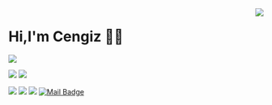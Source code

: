 <img align='right' src="https://github-readme-stats.vercel.app/api?username=CengizGungor&show_icons=true">

# Hi,I'm Cengiz 👋🏼

![](https://komarev.com/ghpvc/?username=CengizGungor)

[![](https://img.shields.io/twitter/follow/cengizgngrrr?style=social)](https://www.twitter.com/cengizgngrrr)
[![](https://img.shields.io/github/followers/CengizGungor?style=social)](https://www.github.com/CengizGungor)


[![](https://img.shields.io/badge/twitter-%231DA1F2.svg?&style=for-the-badge&logo=twitter&logoColor=white)](https://twitter.com/cengizgngrrr)
[![](https://img.shields.io/badge/linkedin-%230077B5.svg?&style=for-the-badge&logo=linkedin&logoColor=white)](https://www.linkedin.com/in/cengiz-güngör-b0b8a91b6/)
[![](https://img.shields.io/badge/instagram-%23E4405F.svg?&style=for-the-badge&logo=instagram&logoColor=white)](https://instagram.com/cengiz_gngr)
[![Mail Badge](https://img.shields.io/badge/cengizgngrr@gmail.com-c14438?style=for-the-badge&logo=Gmail&logoColor=white&link=mailto:cengizgngrr@gmail.com)](mailto:cengizgngrr@gmail.com)
